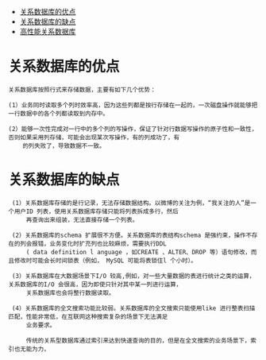 * [关系数据库的优点](#关系数据库的优点)
* [关系数据库的缺点](#关系数据库的缺点)
* [高性能关系数据库](https://github.com/stevenli91748/System-Design/blob/master/High%20performance%20architecture/关系数据库集群.md)


# 关系数据库的优点
    
    关系数据库按照行式来存储数据，主要有如下几个优势：
    
    (1）业务同时读取多个列时效率高，因为这些列都是按行存储在一起的，一次磁盘操作就能够把一行数据中的各个列都读取到内存中。

    (2）能够一次性完成对一行中的多个列的写操作，保证了针对行数据写操作的原子性和一致性， 否则如果采用列存储，可能会出现某次写操作，有的列成功了，有
        的列失败了，导致数据不一致。


# 关系数据库的缺点

     (1）关系数据库存储的是行记录，无法存储数据结构。以微博的关注为例，“我关注的人”是一个用户ID 列表，使用关系数据库存储只能将列表拆成多行，然后
         再查询出来组装，无法直接存储一个列表。

     (2）关系数据库的schema 扩展很不方便。关系数据库的表结构schema 是强约束，操作不存在的列会报错，业务变化时扩充列也比较麻烦，需要执行DDL 
         ( data definition l anguage ，如CREATE 、ALTER、DROP 等）语句修改，而且修改时可能会长时间锁表（例如， MySQL 可能将表锁住l 个小时）。
          
     (3）关系数据库在大数据场景下I/O 较高,例如，对一些大量数据的表进行统计之类的运算，关系数据库的I/O 会很高，因为即使只针对其中某一列进行运算，
         关系数据库也会将整行数据读取。

     (4）关系数据库的全文搜索功能比较弱。关系数据库的全文搜索只能使用like 进行整表扫描匹配，性能非常低，在互联网这种搜索复杂的场景下无法满足
         业务要求。
         
         传统的关系型数据库通过索引来达到快速查询的目的，但是在全文搜索的业务场景下，索引也无能为力，

